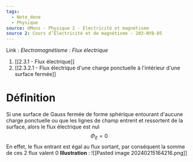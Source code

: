 ```yaml
---
tags:
  - Note_done
  - Physique
source: UMons - Physique 2 - Electricité et magnétisme
source 2: Cours d’Électricité et de magnétisme - 203-NYB-05
---
```


Link :
_Electromagnétisme : Flux électrique_
1. [[2.3.1 - Flux électrique]]
2. [[2.3.2.1 - Flux électrique d'une charge ponctuelle à l'intérieur d'une surface fermée]]

# Définition
Si une surface de Gauss fermée de forme sphérique entourant d'aucune charge ponctuelle ou que les lignes de champ entrent et ressortent de la surface, alors le flux électrique est nul $$\Phi_E=0$$ En effet, le flux entrant est égal au flux sortant, par conséquent la somme de ces 2 flux valent 0
**Illustration** : ![[Pasted image 20240215164216.png]]